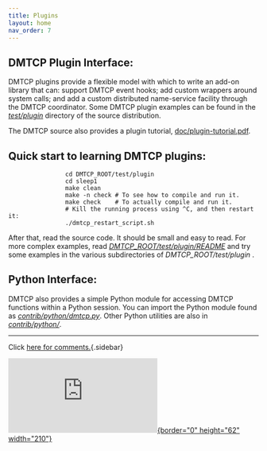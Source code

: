 ```yaml
---
title: Plugins
layout: home
nav_order: 7
---
```


## DMTCP Plugin Interface:

DMTCP plugins provide a flexible model with which to write an add-on
library that can: support DMTCP event hooks; add custom wrappers around
system calls; and add a custom distributed name-service facility through
the DMTCP coordinator. Some DMTCP plugin examples can be found in the
[*test/plugin*](https://github.com/dmtcp/dmtcp/tree/master/test/plugin)
directory of the source distribution.

The DMTCP source also provides a plugin tutorial,
[doc/plugin-tutorial.pdf](https://github.com/dmtcp/dmtcp/blob/master/doc/plugin-tutorial.pdf).

## Quick start to learning DMTCP plugins:

                
                    cd DMTCP_ROOT/test/plugin
                    cd sleep1
                    make clean
                    make -n check # To see how to compile and run it.
                    make check    # To actually compile and run it.
                    # Kill the running process using ^C, and then restart it:
                    ./dmtcp_restart_script.sh  

After that, read the source code. It should be small and easy to read.
For more complex examples, read
[*DMTCP_ROOT/test/plugin/README*](https://github.com/dmtcp/dmtcp/blob/master/test/plugin/README)
and try some examples in the various subdirectories of
*DMTCP_ROOT/test/plugin* .

## Python Interface:

DMTCP also provides a simple Python module for accessing DMTCP functions
within a Python session. You can import the Python module found as
[*contrib/python/dmtcp.py*](https://github.com/dmtcp/dmtcp/blob/master/contrib/python/dmtcp.py).
Other Python utilities are also in
[*contrib/python/*](https://github.com/dmtcp/dmtcp/tree/master/contrib/python).

------------------------------------------------------------------------

Click [here for comments.](contactUs.html){.sidebar}

[![SourceForge.net
Logo](http://sourceforge.net/sflogo.php?group_id=96405&type=5){border="0"
height="62" width="210"}](http://sourceforge.net)
